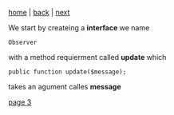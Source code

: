 [home](./page01.md) | [back](./page01.md) | [next](./page03.md)

We start by createing a **interface** we name
```
Observer
```
with a method requierment called **update** which
```
public function update($message);
```
takes an agument calles **message**

[page 3](./page03.md)
